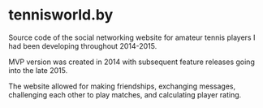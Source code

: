 # tennisworld.by
Source code of the social networking website for amateur tennis players I had been developing throughout 2014-2015. 

MVP version was created in 2014 with subsequent feature releases going into the late 2015. 

The website allowed for making friendships, exchanging messages, challenging each other to play matches, and calculating player rating.
